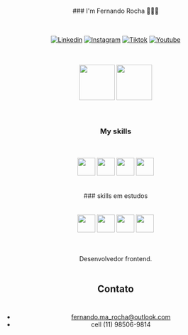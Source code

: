 <br/>
<div align="center">
### I'm Fernando Rocha 🤙🤙🤙
</div>
<br/><br/>

<div align="center">

[![Linkedin](https://img.shields.io/badge/LinkedIn-0077B5?style=for-the-badge&logo=linkedin&logoColor=white)](https://www.linkedin.com/in/fernandorochadaycode/)
[![Instagram](https://img.shields.io/badge/Instagram-E4405F?style=for-the-badge&logo=instagram&logoColor=white)](https://www.instagram.com/_daycode_/)
[![Tiktok](https://img.shields.io/badge/TikTok-000000?style=for-the-badge&logo=tiktok&logoColor=white)](https://www.tiktok.com/@_daycode_)
[![Youtube](https://img.shields.io/badge/YouTube-FF0000?style=for-the-badge&logo=youtube&logoColor=white)](https://www.youtube.com/channel/UCbvFdyOVI8YSa-sH7MMBWkQ)
</div>
<br/><br/>
<div align="center">
  <img  height="80em" src="https://github-readme-stats.vercel.app/api?username=fernandoroch&show_icons=true&theme=radical"/>
  <img height="80em" src="https://github-readme-stats.vercel.app/api/top-langs/?username=fernandoroch&layout=compact" />
</div>
<br/><br/>


<div align="center">

### My skills
</div><br/>
<div align="center"><br/>

<img width="40" src="https://cdn.jsdelivr.net/gh/devicons/devicon/icons/html5/html5-original-wordmark.svg" />
<img width="40" src="https://cdn.jsdelivr.net/gh/devicons/devicon/icons/css3/css3-original-wordmark.svg" />
<img width="40" src="https://cdn.jsdelivr.net/gh/devicons/devicon/icons/javascript/javascript-original.svg" />
<img width="40" src="https://cdn.jsdelivr.net/gh/devicons/devicon/icons/react/react-original-wordmark.svg" />

</div><br/><br/>

<div align="center">
### skills em estudos

<div align="center"><br/><br/>
<img width="40" src="https://cdn.jsdelivr.net/gh/devicons/devicon/icons/typescript/typescript-plain.svg" />
<img width="40" src="https://cdn.jsdelivr.net/gh/devicons/devicon/icons/sass/sass-original.svg" />
<img width="40" src="https://cdn.jsdelivr.net/gh/devicons/devicon/icons/bootstrap/bootstrap-original-wordmark.svg" />
<img width="40" src="https://cdn.jsdelivr.net/gh/devicons/devicon/icons/nodejs/nodejs-original.svg" />

</div><br/><br/>

Desenvolvedor frontend. <br/><br/>

## Contato<br/><br/>
- fernando.ma_rocha@outlook.com<br/>
- cell (11) 98506-9814<br/>
